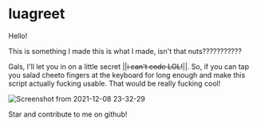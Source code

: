 # luagreet

Hello!

This is something I made this is what I made, isn't that nuts???????????

Gals, I'll let you in on a little secret ||~~i can't code LOL!~~||. So, if you can tap you salad cheeto fingers at the keyboard for long enough and make this script actually fucking usable. That would be really fucking cool!

![Screenshot from 2021-12-08 23-32-29](https://user-images.githubusercontent.com/86919729/145217200-0a06c05f-2828-45c3-921e-c1028c29b606.png)

Star and contribute to me on github!

